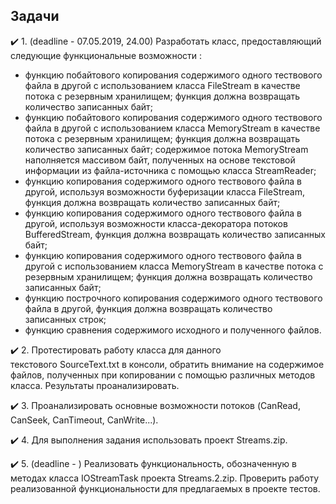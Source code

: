 ## Задачи
:heavy_check_mark: 1. (deadline - 07.05.2019, 24.00) Разработать класс, предоставляющий следующие функциональные возможности :
* функцию побайтового копирования содержимого одного тествового файла в другой с использованием класса FileStream в качестве потока с резервным хранилищем; функция должна возвращать количество записанных байт;
* функцию побайтового копирования содержимого одного тествового файла в другой с использованием класса MemoryStream в качестве потока с резервным хранилищем; функция должна возвращать количество записанных байт; содержимое потока MemoryStream наполняется массивом байт, полученных на основе текстовой информации из файла-источника с помощью класса StreamReader;
* функцию копирования содержимого одного тествового файла в другой, используя возможности буферизации класса FileStream, функция должна возвращать количество записанных байт;
* функцию копирования содержимого одного тествового файла в другой, используя возможности класса-декоратора потоков BufferedStream, функция должна возвращать количество записанных байт;
* функцию копирования содержимого одного тествового файла в другой с использованием класса MemoryStream в качестве потока с резервным хранилищем; функция должна возвращать количество записанных байт;
* функцию построчного копирования содержимого одного тествового файла в другой, функция должна возвращать количество записанных строк;
* функцию сравнения содержимого исходного и полученного файлов.

:heavy_check_mark: 2. Протестировать работу класса для данного текстового SourceText.txt в консоли, обратить внимание на содержимое файлов, полученных при копировании с помощью различных методов класса. Результаты проанализировать.

:heavy_check_mark: 3. Проанализировать основные возможности потоков (CanRead, CanSeek, CanTimeout, CanWrite...).

:heavy_check_mark: 4. Для выполнения задания использовать проект Streams.zip.

:heavy_check_mark: 5. (deadline - ) Реализовать функциональность, обозначенную в методах класса IOStreamTask проекта Streams.2.zip. Проверить работу реализованной функциональности для предлагаемых в проекте тестов.

